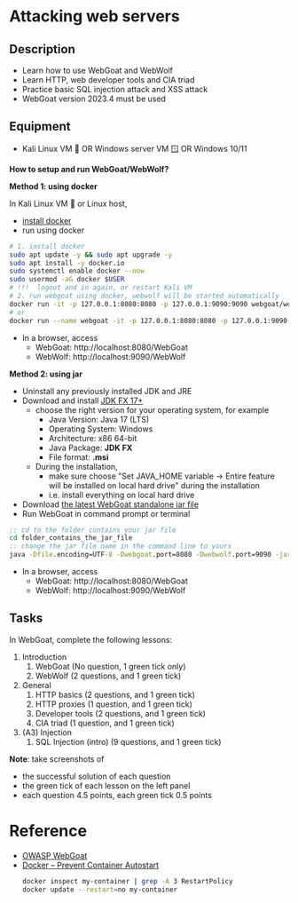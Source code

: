 # Attacking web servers

## Description
- Learn how to use WebGoat and WebWolf
- Learn HTTP, web developer tools and CIA triad
- Practice basic SQL injection attack and XSS attack
- WebGoat version 2023.4 must be used

## Equipment
- Kali Linux VM 🐧 OR Windows server VM 🪟 OR Windows 10/11

**How to setup and run WebGoat/WebWolf?**

**Method 1: using docker**

In Kali Linux VM 🐧 or Linux host, 
- [install docker](https://www.kali.org/docs/containers/installing-docker-on-kali/)
- run using docker

```bash
# 1. install docker
sudo apt update -y && sudo apt upgrade -y
sudo apt install -y docker.io
sudo systemctl enable docker --now
sudo usermod -aG docker $USER
# !!!  logout and in again, or restart Kali VM
# 2. run webgoat using docker, webwolf will be started automatically
docker run -it -p 127.0.0.1:8080:8080 -p 127.0.0.1:9090:9090 webgoat/webgoat
# or
docker run --name webgoat -it -p 127.0.0.1:8080:8080 -p 127.0.0.1:9090:9090 webgoat/webgoat
```
- In a browser, access 
  - WebGoat: http://localhost:8080/WebGoat
  - WebWolf: http://localhost:9090/WebWolf


**Method 2: using jar**

- Uninstall any previously installed JDK and JRE
- Download and install [JDK FX 17+](https://www.azul.com/downloads/#zulu)
  - choose the right version for your operating system, for example
    - Java Version: Java 17 (LTS)
    - Operating System: Windows
    - Architecture: x86 64-bit
    - Java Package: **JDK FX**
    - File format: **.msi**
  - During the installation,
    - make sure choose "Set JAVA_HOME variable -> Entire feature will be installed on local hard drive" during the installation
    - i.e. install everything on local hard drive
- Download [the latest WebGoat standalone jar file](https://github.com/WebGoat/WebGoat/releases)
- Run WebGoat in command prompt or terminal

```cmd
:: cd to the folder contains your jar file
cd folder_contains_the_jar_file
:: change the jar file name in the command line to yours
java -Dfile.encoding=UTF-8 -Dwebgoat.port=8080 -Dwebwolf.port=9090 -jar webgoat-2023.4.jar
```

- In a browser, access 
  - WebGoat: http://localhost:8080/WebGoat
  - WebWolf: http://localhost:9090/WebWolf

## Tasks
In WebGoat, complete the following lessons:

1. Introduction
   1. WebGoat (No question, 1 green tick only)
   2. WebWolf (2 questions, and 1 green tick)
2. General
   1. HTTP basics (2 questions, and 1 green tick)
   2. HTTP proxies (1 question, and 1 green tick)
   3. Developer tools (2 questions, and 1 green tick)
   4. CIA triad (1 question, and 1 green tick)
3. (A3) Injection
   1. SQL Injection (intro) (9 questions, and 1 green tick)
   

**Note**: take screenshots of
- the successful solution of each question
- the green tick of each lesson on the left panel
- each question 4.5 points, each green tick 0.5 points


# Reference
- [OWASP WebGoat](https://owasp.org/www-project-webgoat/)
- [Docker – Prevent Container Autostart](https://www.eknori.de/2020-08-26/docker-prevent-container-autostart/)
  ```bash
  docker inspect my-container | grep -A 3 RestartPolicy
  docker update --restart=no my-container
  ```